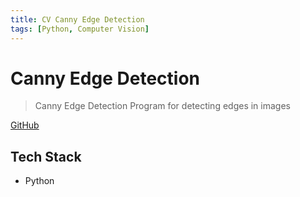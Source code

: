 ```yaml
---
title: CV Canny Edge Detection
tags: [Python, Computer Vision]
---
```


# Canny Edge Detection

> Canny Edge Detection Program for detecting edges in images

[GitHub](https://github.com/HuakunShen/ComputerVision-CannyEdge)

## Tech Stack

- Python
